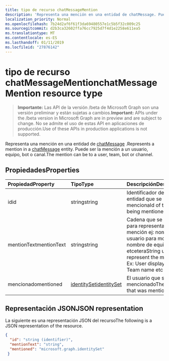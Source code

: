 ```yaml
---
title: tipo de recurso chatMessageMention
description: 'Representa una mención en una entidad de chatMessage. Puede ser la mención a un usuario, equipo, bot o canal. '
localization_priority: Normal
ms.openlocfilehash: 7b24d2af6f61f3da69480557e1c5b5f32c009c25
ms.sourcegitcommit: d2b3ca32602ffa76cc7925d7f4d1e2258e611ea5
ms.translationtype: MT
ms.contentlocale: es-ES
ms.lasthandoff: 01/11/2019
ms.locfileid: "27876142"
---
```

# <a name="chatmessagemention-resource-type"></a><span data-ttu-id="fca6e-104">tipo de recurso chatMessageMention</span><span class="sxs-lookup"><span data-stu-id="fca6e-104">chatMessageMention resource type</span></span>

> <span data-ttu-id="fca6e-105">**Importante:** Las API de la versión /beta de Microsoft Graph son una versión preliminar y están sujetas a cambios.</span><span class="sxs-lookup"><span data-stu-id="fca6e-105">**Important:** APIs under the /beta version in Microsoft Graph are in preview and are subject to change.</span></span> <span data-ttu-id="fca6e-106">No se admite el uso de estas API en aplicaciones de producción.</span><span class="sxs-lookup"><span data-stu-id="fca6e-106">Use of these APIs in production applications is not supported.</span></span>

<span data-ttu-id="fca6e-107">Representa una mención en una entidad de [chatMessage](chatmessage.md) .</span><span class="sxs-lookup"><span data-stu-id="fca6e-107">Represents a mention in a [chatMessage](chatmessage.md) entity.</span></span> <span data-ttu-id="fca6e-108">Puede ser la mención a un usuario, equipo, bot o canal.</span><span class="sxs-lookup"><span data-stu-id="fca6e-108">The mention can be to a user, team, bot or channel.</span></span> 

## <a name="properties"></a><span data-ttu-id="fca6e-109">Propiedades</span><span class="sxs-lookup"><span data-stu-id="fca6e-109">Properties</span></span>
| <span data-ttu-id="fca6e-110">Propiedad</span><span class="sxs-lookup"><span data-stu-id="fca6e-110">Property</span></span>     | <span data-ttu-id="fca6e-111">Tipo</span><span class="sxs-lookup"><span data-stu-id="fca6e-111">Type</span></span>   |<span data-ttu-id="fca6e-112">Descripción</span><span class="sxs-lookup"><span data-stu-id="fca6e-112">Description</span></span>|
|:---------------|:--------|:----------|
|<span data-ttu-id="fca6e-113">id</span><span class="sxs-lookup"><span data-stu-id="fca6e-113">id</span></span>|<span data-ttu-id="fca6e-114">string</span><span class="sxs-lookup"><span data-stu-id="fca6e-114">string</span></span>|<span data-ttu-id="fca6e-115">Identificador de la entidad que se menciona</span><span class="sxs-lookup"><span data-stu-id="fca6e-115">Id of the entity being mentioned</span></span>|
|<span data-ttu-id="fca6e-116">mentionText</span><span class="sxs-lookup"><span data-stu-id="fca6e-116">mentionText</span></span>|<span data-ttu-id="fca6e-117">string</span><span class="sxs-lookup"><span data-stu-id="fca6e-117">string</span></span>|<span data-ttu-id="fca6e-118">Cadena que se utiliza para representar la mención ej: nombre de usuario para mostrar, nombre de equipo etcetera</span><span class="sxs-lookup"><span data-stu-id="fca6e-118">String used to represent the mention Ex: User display name, Team name etc</span></span>|
|<span data-ttu-id="fca6e-119">mencionado</span><span class="sxs-lookup"><span data-stu-id="fca6e-119">mentioned</span></span>|[<span data-ttu-id="fca6e-120">identitySet</span><span class="sxs-lookup"><span data-stu-id="fca6e-120">identitySet</span></span>](identityset.md)|<span data-ttu-id="fca6e-121">El usuario que se ha mencionado</span><span class="sxs-lookup"><span data-stu-id="fca6e-121">The user that was mentioned</span></span>|

## <a name="json-representation"></a><span data-ttu-id="fca6e-122">Representación JSON</span><span class="sxs-lookup"><span data-stu-id="fca6e-122">JSON representation</span></span>

<span data-ttu-id="fca6e-123">La siguiente es una representación JSON del recurso</span><span class="sxs-lookup"><span data-stu-id="fca6e-123">The following is a JSON representation of the resource.</span></span>

<!-- {
  "blockType": "resource",
  "baseType": "microsoft.graph.entity",
  "@odata.type": "microsoft.graph.chatMessageMention"
}-->

```json
{
  "id": "string (identifier)",
  "mentionText": "string",
  "mentioned": "microsoft.graph.identitySet"
 }

```

<!-- uuid: 8fcb5dbc-d5aa-4681-8e31-b001d5168d79
2015-10-25 14:57:30 UTC -->
<!-- {
  "type": "#page.annotation",
  "description": "chat mention resource",
  "keywords": "",
  "section": "documentation",
  "tocPath": ""
}-->
